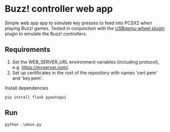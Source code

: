 # Buzz! controller web app
Simple web app app to simulate key presses to feed into PCSX2 when playing Buzz! games. Tested in conjunction with the [USBqemu-wheel plugin](https://github.com/jackun/USBqemu-wheel) plugin to emulate the Buzz! controllers.

## Requirements
1. Set the WEB_SERVER_URL environment variables (including protocol), e.g. https://myserver.com/.
2. Set up certificates in the root of the repository with names 'cert.pem' and 'key.pem'.

Install dependencies
```
pip install flask pyautogui
```

## Run
```
python .\main.py
```
